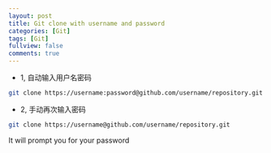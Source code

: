 ```yaml
---
layout: post
title: Git clone with username and password
categories: [Git]
tags: [Git]
fullview: false
comments: true
---
```


* 1, 自动输入用户名密码

```sh
git clone https://username:password@github.com/username/repository.git
```

* 2, 手动再次输入密码

```sh
git clone https://username@github.com/username/repository.git
```
It will prompt you for your password